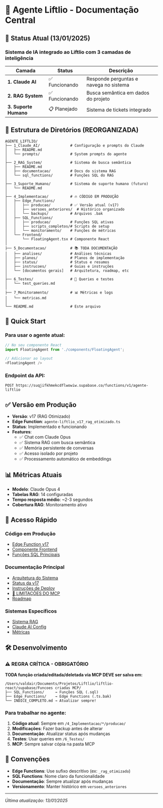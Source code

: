 # 🤖 Agente Liftlio - Documentação Central

## 📍 Status Atual (13/01/2025)

### Sistema de IA integrado ao Liftlio com 3 camadas de inteligência

| Camada | Status | Descrição |
|--------|--------|-----------|
| **1. Claude AI** | ✅ Funcionando | Responde perguntas e navega no sistema |
| **2. RAG System** | ✅ Funcionando | Busca semântica em dados do projeto |
| **3. Suporte Humano** | 📋 Planejado | Sistema de tickets integrado |

## 📁 Estrutura de Diretórios (REORGANIZADA)
```
AGENTE_LIFTLIO/
├── 1_Claude_AI/              # Configuração e prompts do Claude
│   ├── README.md
│   └── prompts/              # System prompts do agente
│
├── 2_RAG_System/             # Sistema de busca semântica
│   ├── README.md
│   ├── documentacao/         # Docs do sistema RAG
│   └── sql_functions/        # Funções SQL do RAG
│
├── 3_Suporte_Humano/         # Sistema de suporte humano (futuro)
│   └── README.md
│
├── 4_Implementacao/          # 🔥 CÓDIGO EM PRODUÇÃO
│   ├── Edge_Functions/
│   │   ├── producao/         # ✅ Versão atual (v17)
│   │   ├── versoes_anteriores/  # Histórico organizado
│   │   └── backups/          # Arquivos .bak
│   ├── SQL_Functions/
│   │   ├── producao/         # Funções SQL ativas
│   │   ├── scripts_completos/# Scripts de setup
│   │   └── monitoramento/    # Funções de métricas
│   └── Frontend/
│       └── FloatingAgent.tsx # Componente React
│
├── 5_Documentacao/           # 📚 TODA DOCUMENTAÇÃO
│   ├── analises/             # Análises técnicas
│   ├── planos/               # Planos de implementação
│   ├── status/               # Status e resumos
│   ├── instrucoes/           # Guias e instruções
│   └── [documentos gerais]   # Arquitetura, roadmap, etc
│
├── 6_Testes/                 # 🧪 Queries e testes
│   └── test_queries.md
│
├── 7_Monitoramento/          # 📊 Métricas e logs
│   └── metricas.md
│
└── README.md                 # Este arquivo
```

## 🚀 Quick Start

### Para usar o agente atual:
```javascript
// No seu componente React
import FloatingAgent from './components/FloatingAgent';

// Adicionar ao layout
<FloatingAgent />
```

### Endpoint da API:
```
POST https://suqjifkhmekcdflwowiw.supabase.co/functions/v1/agente-liftlio
```

## ✅ Versão em Produção
- **Versão**: v17 (RAG Otimizado)
- **Edge Function**: `agente-liftlio_v17_rag_otimizado.ts`
- **Status**: Implementado e funcionando
- **Features**:
  - ✅ Chat com Claude Opus
  - ✅ Sistema RAG com busca semântica
  - ✅ Memória persistente de conversas
  - ✅ Acesso isolado por projeto
  - ✅ Processamento automático de embeddings

## 📊 Métricas Atuais
- **Modelo**: Claude Opus 4
- **Tabelas RAG**: 14 configuradas
- **Tempo resposta médio**: ~2-3 segundos
- **Cobertura RAG**: Monitoramento ativo

## 🚀 Acesso Rápido

### Código em Produção
- [Edge Function v17](./4_Implementacao/Edge_Functions/producao/agente-liftlio_v17_rag_otimizado.ts)
- [Componente Frontend](./4_Implementacao/Frontend/FloatingAgent.tsx)
- [Funções SQL Principais](./4_Implementacao/SQL_Functions/producao/)

### Documentação Principal
- [Arquitetura do Sistema](./5_Documentacao/ARQUITETURA.md)
- [Status da v17](./5_Documentacao/status/STATUS_FINAL_V17_PRONTA.md)
- [Instruções de Deploy](./5_Documentacao/instrucoes/DEPLOY_V17_INSTRUCOES.md)
- [🚨 LIMITAÇÕES DO MCP](./5_Documentacao/LIMITACOES_MCP_SUPABASE.md)
- [Roadmap](./5_Documentacao/ROADMAP.md)

### Sistemas Específicos
- [Sistema RAG](./2_RAG_System/README.md)
- [Claude AI Config](./1_Claude_AI/README.md)
- [Métricas](./7_Monitoramento/metricas.md)

## 🛠️ Desenvolvimento

### ⚠️ REGRA CRÍTICA - OBRIGATÓRIO

**TODA função criada/editada/deletada via MCP DEVE ser salva em:**
```
/Users/valdair/Documents/Projetos/Liftlio/liftlio-react/supabase/Funcoes criadas MCP/
├── SQL_Functions/     → Funções SQL (.sql)
├── Edge_Functions/    → Edge Functions (.ts.bak)
└── INDICE_COMPLETO.md → Atualizar sempre!
```

### Para trabalhar no agente:
1. **Código atual**: Sempre em `/4_Implementacao/*/producao/`
2. **Modificações**: Fazer backup antes de alterar
3. **Documentação**: Atualizar status após mudanças
4. **Testes**: Usar queries em `/6_Testes/`
5. **MCP**: Sempre salvar cópia na pasta MCP

## 📝 Convenções
- **Edge Functions**: Use sufixo descritivo (ex: `_rag_otimizado`)
- **SQL Functions**: Nome claro da funcionalidade
- **Documentação**: Sempre atualizar após mudanças
- **Versionamento**: Manter histórico em `versoes_anteriores`

---

*Última atualização: 13/01/2025*